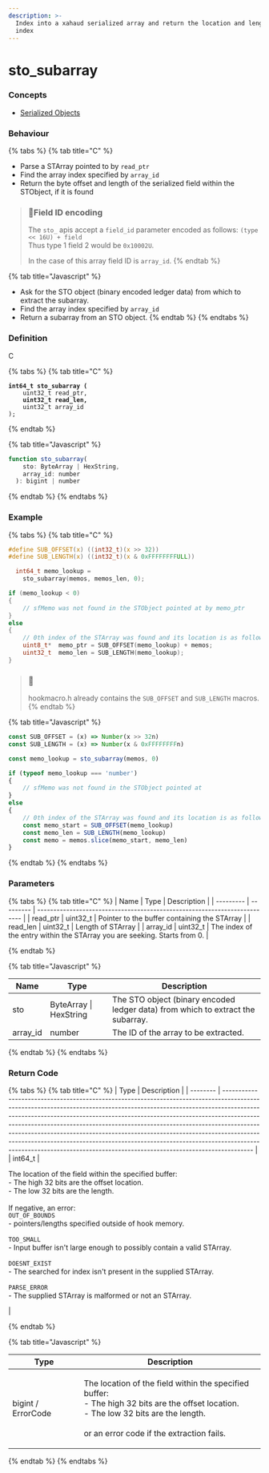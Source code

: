```yaml
---
description: >-
  Index into a xahaud serialized array and return the location and length of an
  index
---
```


# sto\_subarray

### Concepts

* [Serialized Objects](../../../concepts/serialized-objects.md)

### Behaviour

{% tabs %}
{% tab title="C" %}
* Parse a STArray pointed to by `read_ptr`
* Find the array index specified by `array_id`
* Return the byte offset and length of the serialized field within the STObject, if it is found

> ### 🚧Field ID encoding
>
> The `sto_` apis accept a `field_id` parameter encoded as follows: `(type << 16U) + field`\
> Thus type 1 field 2 would be `0x10002U`.
>
> In the case of this array field ID is `array_id`.
{% endtab %}

{% tab title="Javascript" %}
* Ask for the STO object (binary encoded ledger data) from which to extract the subarray.
* Find the array index specified by `array_id`
* Return a subarray from an STO object.
{% endtab %}
{% endtabs %}

### Definition

C

{% tabs %}
{% tab title="C" %}
<pre class="language-c"><code class="lang-c"><strong>int64_t sto_subarray (
</strong>    uint32_t read_ptr,
<strong>    uint32_t read_len,
</strong>    uint32_t array_id
);
</code></pre>


{% endtab %}

{% tab title="Javascript" %}
```javascript
function sto_subarray(
    sto: ByteArray | HexString,
    array_id: number
  ): bigint | number
```
{% endtab %}
{% endtabs %}



### Example

{% tabs %}
{% tab title="C" %}
```c
#define SUB_OFFSET(x) ((int32_t)(x >> 32))
#define SUB_LENGTH(x) ((int32_t)(x & 0xFFFFFFFFULL))

  int64_t memo_lookup =
    sto_subarray(memos, memos_len, 0);

if (memo_lookup < 0)
{
    // sfMemo was not found in the STObject pointed at by memo_ptr
}
else
{
    // 0th index of the STArray was found and its location is as follows:
    uint8_t*  memo_ptr = SUB_OFFSET(memo_lookup) + memos;
    uint32_t  memo_len = SUB_LENGTH(memo_lookup);
}
```



> ### 📘
>
> hookmacro.h already contains the `SUB_OFFSET` and `SUB_LENGTH` macros.
{% endtab %}

{% tab title="Javascript" %}
```javascript
const SUB_OFFSET = (x) => Number(x >> 32n)
const SUB_LENGTH = (x) => Number(x & 0xFFFFFFFFn)

const memo_lookup = sto_subarray(memos, 0)

if (typeof memo_lookup === 'number')
{
    // sfMemo was not found in the STObject pointed at
}
else
{
    // 0th index of the STArray was found and its location is as follows:
    const memo_start = SUB_OFFSET(memo_lookup)
    const memo_len = SUB_LENGTH(memo_lookup)
    const memo = memos.slice(memo_start, memo_len)
}
```
{% endtab %}
{% endtabs %}

### Parameters

{% tabs %}
{% tab title="C" %}
| Name      | Type      | Description                                                               |
| --------- | --------- | ------------------------------------------------------------------------- |
| read\_ptr | uint32\_t | Pointer to the buffer containing the STArray                              |
| read\_len | uint32\_t | Length of STArray                                                         |
| array\_id | uint32\_t | The index of the entry within the STArray you are seeking. Starts from 0. |


{% endtab %}

{% tab title="Javascript" %}


| Name      | Type                   | Description                                                                     |
| --------- | ---------------------- | ------------------------------------------------------------------------------- |
| sto       | ByteArray \| HexString | The STO object (binary encoded ledger data) from which to extract the subarray. |
| array\_id | number                 | The ID of the array to be extracted.                                            |
{% endtab %}
{% endtabs %}



### Return Code

{% tabs %}
{% tab title="C" %}
| Type     | Description                                                                                                                                                                                                                                                                                                                                                                                                                                                                                                                                                                 |
| -------- | --------------------------------------------------------------------------------------------------------------------------------------------------------------------------------------------------------------------------------------------------------------------------------------------------------------------------------------------------------------------------------------------------------------------------------------------------------------------------------------------------------------------------------------------------------------------------- |
| int64\_t | <p>The location of the field within the specified buffer:<br>- The high 32 bits are the offset location.<br>- The low 32 bits are the length.<br><br>If negative, an error:<br><code>OUT_OF_BOUNDS</code><br>- pointers/lengths specified outside of hook memory.<br><br><code>TOO_SMALL</code><br>- Input buffer isn't large enough to possibly contain a valid STArray.<br><br><code>DOESNT_EXIST</code><br>- The searched for index isn't present in the supplied STArray.<br><br><code>PARSE_ERROR</code><br>- The supplied STArray is malformed or not an STArray.</p> |


{% endtab %}

{% tab title="Javascript" %}


| Type               | Description                                                                                                                                                                                        |
| ------------------ | -------------------------------------------------------------------------------------------------------------------------------------------------------------------------------------------------- |
| bigint / ErrorCode | <p>The location of the field within the specified buffer:<br>- The high 32 bits are the offset location.<br>- The low 32 bits are the length.<br><br>or an error code if the extraction fails.</p> |
{% endtab %}
{% endtabs %}

